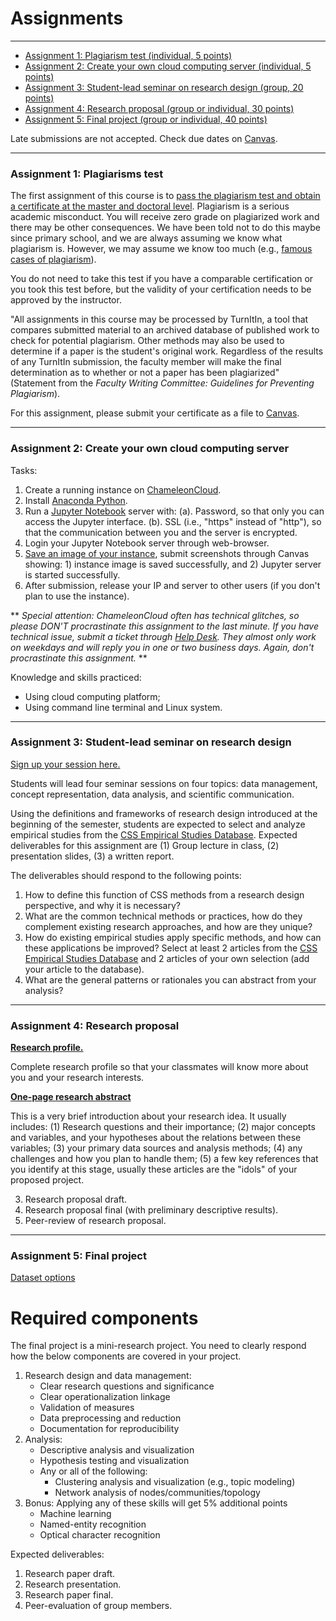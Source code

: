 # Assignments
---

<!-- %%%%%%Open source community / pedagogy as an assignment%%%%%-->

- [Assignment 1: Plagiarism test (individual, 5 points)](#a1)
- [Assignment 2: Create your own cloud computing server (individual, 5 points)](#a2)
- [Assignment 3: Student-lead seminar on research design (group, 20 points)](#a3)
- [Assignment 4: Research proposal (group or individual, 30 points)](#a4)
- [Assignment 5: Final project (group or individual, 40 points)](#a5)

Late submissions are not accepted. Check due dates on [Canvas](https://utexas.instructure.com/courses/1360223).

---
### <a name="a1"> Assignment 1: Plagiarisms test</a>

The first assignment of this course is to [pass the plagiarism test and obtain a certificate at the master and doctoral level](https://plagiarism.iu.edu/index.html). Plagiarism is a serious academic misconduct. You will receive zero grade on plagiarized work and there may be other consequences. We have been told not to do this maybe since primary school, and we are always assuming we know what plagiarism is. However, we may assume we know too much (e.g., [famous cases of plagiarism](https://www.google.com/search?q=famous+cases+of+plagiarism)).

You do not need to take this test if you have a comparable certification or you took this test before, but the validity of your certification needs to be approved by the instructor.

"All assignments in this course may be processed by TurnItIn, a tool that compares submitted material to an archived database of published work to check for potential plagiarism. Other methods may also be used to determine if a paper is the student's original work. Regardless of the results of any TurnItIn submission, the faculty member will make the final determination as to whether or not a paper has been plagiarized" (Statement from the _Faculty Writing Committee: Guidelines for Preventing Plagiarism_).

For this assignment, please submit your certificate as a file to [Canvas](https://utexas.instructure.com/courses/1360223/assignments/6166215).


---
### <a name="a2"> Assignment 2: Create your own cloud computing server</a>

Tasks:
1. Create a running instance on [ChameleonCloud](https://chameleoncloud.readthedocs.io/en/latest/getting-started/index.html).
2. Install [Anaconda Python](https://www.anaconda.com/distribution/).
3. Run a [Jupyter Notebook](https://jupyter-notebook.readthedocs.io/en/stable/public_server.html) server with:
    (a). Password, so that only you can access the Jupyter interface.
    (b). SSL (i.e., "https" instead of "http"), so that the communication between you and the server is encrypted.
4. Login your Jupyter Notebook server through web-browser.
5. [Save an image of your instance](https://chameleoncloud.readthedocs.io/en/latest/technical/images.html), submit screenshots through Canvas showing: 1) instance image is saved successfully, and 2) Jupyter server is started successfully.
6. After submission, release your IP and server to other users (if you don't plan to use the instance).

** _Special attention: ChameleonCloud often has technical glitches, so please DON'T procrastinate this assignment to the last minute. If you have technical issue, submit a ticket through [Help Desk](https://www.chameleoncloud.org/user/help/). They almost only work on weekdays and will reply you in one or two business days. Again, don't procrastinate this assignment._ **

Knowledge and skills practiced:
- Using cloud computing platform;
- Using command line terminal and Linux system.


---
### <a name="a3"> Assignment 3: Student-lead seminar on research design</a>

[Sign up your session here.](https://docs.google.com/spreadsheets/d/1TK8sDskwuuqSYCc484UdTftC_VW9d9Oap_LF7A0gPeY/edit#gid=1658895974)

Students will lead four seminar sessions on four topics: data management, concept representation, data analysis, and scientific communication.

Using the definitions and frameworks of research design introduced at the beginning of the semester, students are expected to select and analyze empirical studies from the [CSS Empirical Studies Database](https://utexas.instructure.com/courses/1360223). Expected deliverables for this assignment are (1) Group lecture in class, (2) presentation slides, (3) a written report.

The deliverables should respond to the following points:

1. How to define this function of CSS methods from a research design perspective, and why it is necessary?
2. What are the common technical methods or practices, how do they complement existing research approaches, and how are they unique?
3. How do existing empirical studies apply specific methods, and how can these applications be improved? Select at least 2 articles from the [CSS Empirical Studies Database](https://utexas.instructure.com/courses/1360223) and 2 articles of your own selection (add your article to the database).
4. What are the general patterns or rationales you can abstract from your analysis?


---
### <a name="a4">Assignment 4: Research proposal</a>

<u>**Research profile.**</u>

Complete research profile so that your classmates will know more about you and your research interests.

<u>**One-page research abstract**</u>

This is a very brief introduction about your research idea. It usually includes: (1) Research questions and their importance; (2) major concepts and variables, and your hypotheses about the relations between these variables; (3) your primary data sources and analysis methods; (4) any challenges and how you plan to handle them; (5) a few key references that you identify at this stage, usually these articles are the "idols" of your proposed project.

3. Research proposal draft.
4. Research proposal final (with preliminary descriptive results).
5. Peer-review of research proposal.


---
### <a name="a5">Assignment 5: Final project</a>

[Dataset options](/final)

# Required components

The final project is a mini-research project. You need to clearly respond how the below components are covered in your project.

1. Research design and data management:
    - Clear research questions and significance
    - Clear operationalization linkage
    - Validation of measures
    - Data preprocessing and reduction
    - Documentation for reproducibility
2. Analysis:
    - Descriptive analysis and visualization
    - Hypothesis testing and visualization
    - Any or all of the following:
        - Clustering analysis and visualization (e.g., topic modeling)
        - Network analysis of nodes/communities/topology
3. Bonus: Applying any of these skills will get 5% additional points
    - Machine learning
    - Named-entity recognition
    - Optical character recognition

Expected deliverables:

1. Research paper draft.
2. Research presentation.
3. Research paper final.
4. Peer-evaluation of group members.